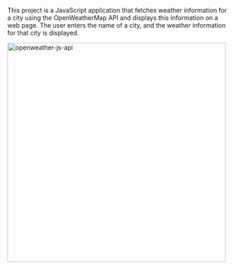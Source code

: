 This project is a JavaScript application that fetches weather information for a city using the OpenWeatherMap API and displays this information on a web page. The user enters the name of a city, and the weather information for that city is displayed.

<img width="494" alt="openweather-js-api" src="https://github.com/YakupGithub/OpenWeather-JavaScript-API/assets/137324492/2d849e32-b1fa-497e-8922-aea8d8282e84">
